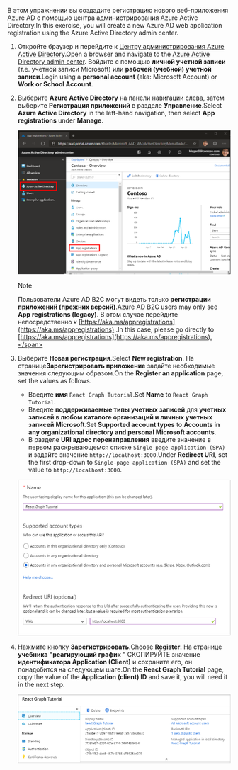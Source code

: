 <!-- markdownlint-disable MD002 MD041 -->

<span data-ttu-id="52797-101">В этом упражнении вы создадите регистрацию нового веб-приложения Azure AD с помощью центра администрирования Azure Active Directory.</span><span class="sxs-lookup"><span data-stu-id="52797-101">In this exercise, you will create a new Azure AD web application registration using the Azure Active Directory admin center.</span></span>

1. <span data-ttu-id="52797-102">Откройте браузер и перейдите к [Центру администрирования Azure Active Directory](https://aad.portal.azure.com).</span><span class="sxs-lookup"><span data-stu-id="52797-102">Open a browser and navigate to the [Azure Active Directory admin center](https://aad.portal.azure.com).</span></span> <span data-ttu-id="52797-103">Войдите с помощью **личной учетной записи** (т.е. учетной записи Microsoft) или **рабочей (учебной) учетной записи**.</span><span class="sxs-lookup"><span data-stu-id="52797-103">Login using a **personal account** (aka: Microsoft Account) or **Work or School Account**.</span></span>

1. <span data-ttu-id="52797-104">Выберите **Azure Active Directory** на панели навигации слева, затем выберите **Регистрация приложений** в разделе **Управление**.</span><span class="sxs-lookup"><span data-stu-id="52797-104">Select **Azure Active Directory** in the left-hand navigation, then select **App registrations** under **Manage**.</span></span>

    ![<span data-ttu-id="52797-105">Снимок экрана с регистрациями приложений</span><span class="sxs-lookup"><span data-stu-id="52797-105">A screenshot of the App registrations</span></span> ](./images/aad-portal-app-registrations.png)

    > [!NOTE]
    > <span data-ttu-id="52797-106">Пользователи Azure AD B2C могут видеть только **регистрации приложений (прежних версий)**.</span><span class="sxs-lookup"><span data-stu-id="52797-106">Azure AD B2C users may only see **App registrations (legacy)**.</span></span> <span data-ttu-id="52797-107">В этом случае перейдите непосредственно к [https://aka.ms/appregistrations](https://aka.ms/appregistrations) .</span><span class="sxs-lookup"><span data-stu-id="52797-107">In this case, please go directly to [https://aka.ms/appregistrations](https://aka.ms/appregistrations).</span></span>

1. <span data-ttu-id="52797-108">Выберите **Новая регистрация**.</span><span class="sxs-lookup"><span data-stu-id="52797-108">Select **New registration**.</span></span> <span data-ttu-id="52797-109">На странице**Зарегистрировать приложение** задайте необходимые значения следующим образом.</span><span class="sxs-lookup"><span data-stu-id="52797-109">On the **Register an application** page, set the values as follows.</span></span>

    - <span data-ttu-id="52797-110">Введите **имя** `React Graph Tutorial`.</span><span class="sxs-lookup"><span data-stu-id="52797-110">Set **Name** to `React Graph Tutorial`.</span></span>
    - <span data-ttu-id="52797-111">Введите **поддерживаемые типы учетных записей** для **учетных записей в любом каталоге организаций и личных учетных записей Microsoft**.</span><span class="sxs-lookup"><span data-stu-id="52797-111">Set **Supported account types** to **Accounts in any organizational directory and personal Microsoft accounts**.</span></span>
    - <span data-ttu-id="52797-112">В разделе **URI адрес перенаправления** введите значение в первом раскрывающемся списке `Single-page application (SPA)` и задайте значение `http://localhost:3000`.</span><span class="sxs-lookup"><span data-stu-id="52797-112">Under **Redirect URI**, set the first drop-down to `Single-page application (SPA)` and set the value to `http://localhost:3000`.</span></span>

    ![Снимок страницы "регистрация приложения"](./images/aad-register-an-app.png)

1. <span data-ttu-id="52797-114">Нажмите кнопку **Зарегистрировать**.</span><span class="sxs-lookup"><span data-stu-id="52797-114">Choose **Register**.</span></span> <span data-ttu-id="52797-115">На странице **учебника "реагирующий график** " СКОПИРУЙТЕ значение **идентификатора Application (Client)** и сохраните его, он понадобится на следующем шаге.</span><span class="sxs-lookup"><span data-stu-id="52797-115">On the **React Graph Tutorial** page, copy the value of the **Application (client) ID** and save it, you will need it in the next step.</span></span>

    ![Снимок экрана с ИДЕНТИФИКАТОРом приложения для новой регистрации приложения](./images/aad-application-id.png)
